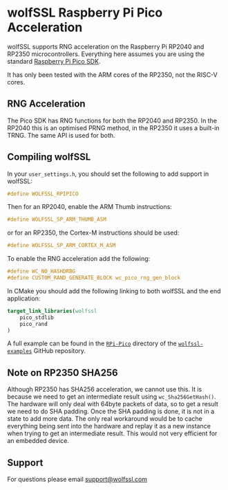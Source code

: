 # wolfSSL Raspberry Pi Pico Acceleration

wolfSSL supports RNG acceleration on the Raspberry Pi RP2040 and RP2350
microcontrollers. Everything here assumes you are using the standard [Raspberry
Pi Pico SDK](https://github.com/raspberrypi/pico-sdk).

It has only been tested with the ARM cores of the RP2350, not the RISC-V cores.

## RNG Acceleration

The Pico SDK has RNG functions for both the RP2040 and RP2350. In the RP2040
this is an optimised PRNG method, in the RP2350 it uses a built-in TRNG. The
same API is used for both.

## Compiling wolfSSL

In your `user_settings.h`, you should set the following to add support in
wolfSSL:

```c
#define WOLFSSL_RPIPICO
```

Then for an RP2040, enable the ARM Thumb instructions:

```c
#define WOLFSSL_SP_ARM_THUMB_ASM
```

or for an RP2350, the Cortex-M instructions should be used:

```c
#define WOLFSSL_SP_ARM_CORTEX_M_ASM
```

To enable the RNG acceleration add the following:

```c
#define WC_NO_HASHDRBG
#define CUSTOM_RAND_GENERATE_BLOCK wc_pico_rng_gen_block
```

In CMake you should add the following linking to both wolfSSL and the end
application:

```cmake
target_link_libraries(wolfssl
    pico_stdlib
    pico_rand
)
```

A full example can be found in the
[`RPi-Pico`](https://github.com/wolfSSL/wolfssl-examples/tree/master/RPi-Pico)
directory of the
[`wolfssl-examples`](https://github.com/wolfSSL/wolfssl-examples) GitHub
repository.

## Note on RP2350 SHA256

Although RP2350 has SHA256 acceleration, we cannot use this. It is because
we need to get an intermediate result using `wc_Sha256GetHash()`. The hardware
will only deal with 64byte packets of data, so to get a result we need to do
SHA padding. Once the SHA padding is done, it is not in a state to add more
data.
The only real workaround would be to cache everything being sent into the
hardware and replay it as a new instance when trying to get an intermediate
result. This would not very efficient for an embedded device.

## Support

For questions please email support@wolfssl.com
